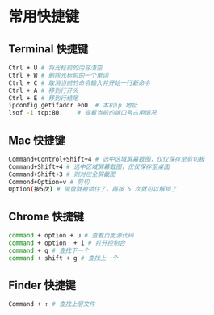 # 常用快捷键

## Terminal 快捷键

```bash
Ctrl + U # 将光标前的内容清空
Ctrl + W # 删除光标前的一个单词
Ctrl + C # 取消当前的命令输入并开始一行新命令
Ctrl + A # 移到行开头
Ctrl + E # 移到行结尾
ipconfig getifaddr en0  # 本机ip 地址
lsof -i tcp:80     # 查看当前的端口号占用情况
```

## Mac 快捷键

```bash
Command+Control+Shift+4 # 选中区域屏幕截图，仅仅保存至剪切板
Command+Shift+4 # 选中区域屏幕截图，仅仅保存至桌面
Command+Shift+3 # 则对应全屏截图
Commond+Option+v # 剪切
Option(按5次) # 键盘就被锁住了，再按 5 次就可以解锁了
```

## Chrome 快捷键

```bash
command + option + u # 查看页面源代码
command + option  + i # 打开控制台
command + g # 查找下一个
command + shift + g # 查找上一个
```

## Finder 快捷键

```bash
Command + ↑ # 查找上层文件
```

